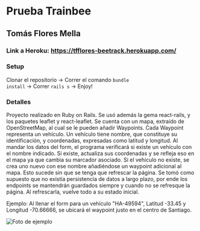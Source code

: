 # Prueba Trainbee

## Tomás Flores Mella

### Link a Heroku: https://tfflores-beetrack.herokuapp.com/


### Setup

Clonar el repositorio -> Correr el comando <code>bundle install</code> -> Correr <code>rails s</code> -> Enjoy!

### Detalles

Proyecto realizado en Ruby on Rails. Se usó además la gema react-rails, y los paquetes leaflet y react-leaflet.
Se cuenta con un mapa, extraído de OpenStreetMap, al cual se le pueden añadir Waypoints. 
Cada Waypoint representa un vehículo. Un vehículo tiene nombre, que constituye su identificación, y coordenadas,
expresadas como latitud y longitud. Al mandar los datos del form, el programa verificará si existe un vehículo
con el nombre indicado. Si existe, actualiza sus coordenadas y se refleja eso en el mapa ya que cambia su marcador
asociado. Si el vehículo no existe, se crea uno nuevo con ese nombre añadiéndose un waypoint adicional al mapa.
Esto sucede sin que se tenga que refrescar la página. Se tomó como supuesto que no existía persistencia de datos a largo plazo, por
ende los endpoints se mantendrán guardados siempre y cuando no se refresque la página. Al refrescarla, vuelve todo
a su estado inicial.

Ejemplo: Al llenar el form para un vehículo "HA-49594", Latitud -33.45 y Longitud -70.66666, se ubicará el waypoint justo en el centro de
Santiago. 

<img src="https://drive.google.com/uc?export=view&id=1SOV6rogS_5LyyvLU7Fsre8QnI7eB0WJC"
     alt="Foto de ejemplo"
      />
